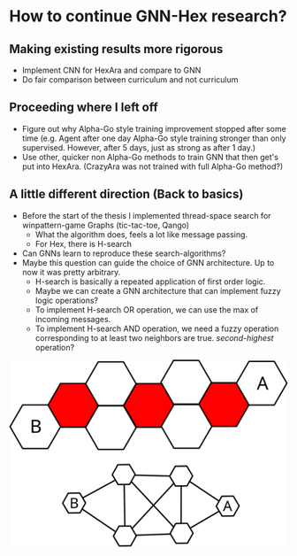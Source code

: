 # How to continue GNN-Hex research?

## Making existing results more rigorous
+ Implement CNN for HexAra and compare to GNN
+ Do fair comparison between curriculum and not curriculum

## Proceeding where I left off
+ Figure out why Alpha-Go style training improvement stopped after some time (e.g. Agent after one day Alpha-Go style training stronger than only supervised. However, after 5 days, just as strong as after 1 day.)
+ Use other, quicker non Alpha-Go methods to train GNN that then get's put into HexAra. (CrazyAra was not trained with full Alpha-Go method?)

## A little different direction (Back to basics)
+ Before the start of the thesis I implemented thread-space search for winpattern-game Graphs (tic-tac-toe, Qango)
    - What the algorithm does, feels a lot like message passing.
    - For Hex, there is H-search
+ Can GNNs learn to reproduce these search-algorithms?
+ Maybe this question can guide the choice of GNN architecture. Up to now it was pretty arbitrary.
    - H-search is basically a repeated application of first order logic.
    - Maybe we can create a GNN architecture that can implement fuzzy logic operations?
    - To implement H-search OR operation, we can use the max of incoming messages.
    - To implement H-search AND operation, we need a fuzzy operation corresponding to at least two neighbors are true. *second-highest* operation?

![](/images/h-search.svg)
